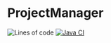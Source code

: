 # ProjectManager
![Lines of code](https://img.shields.io/tokei/lines/github/Aleksey-Kn/ProjectManager)
[![Java CI](https://github.com/Aleksey-Kn/ProjectManager/actions/workflows/build.yml/badge.svg)](https://github.com/Aleksey-Kn/ProjectManager/actions/workflows/build.yml)

